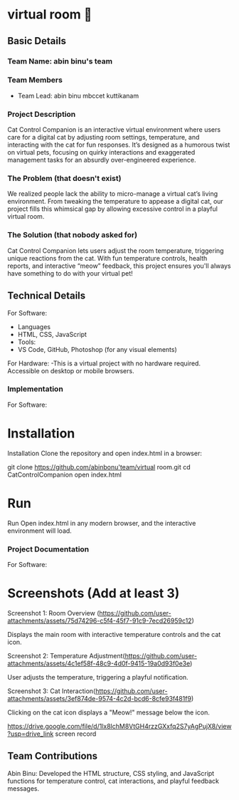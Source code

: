 # virtual room 🎯


## Basic Details
### Team Name: abin binu's team


### Team Members
- Team Lead: abin binu mbccet kuttikanam

### Project Description
Cat Control Companion is an interactive virtual environment where users care for a digital cat by adjusting room settings, temperature, and interacting with the cat for fun responses. It’s designed as a humorous twist on virtual pets, focusing on quirky interactions and exaggerated management tasks for an absurdly over-engineered experience.
### The Problem (that doesn't exist)
We realized people lack the ability to micro-manage a virtual cat’s living environment. From tweaking the temperature to appease a digital cat, our project fills this whimsical gap by allowing excessive control in a playful virtual room.


### The Solution (that nobody asked for)
Cat Control Companion lets users adjust the room temperature, triggering unique reactions from the cat. With fun temperature controls, health reports, and interactive “meow” feedback, this project ensures you'll always have something to do with your virtual pet!


## Technical Details
For Software:
- Languages
-  HTML, CSS, JavaScript
-  Tools:
-  VS Code, GitHub, Photoshop (for any visual elements)


For Hardware:
-This is a virtual project with no hardware required. Accessible on desktop or mobile browsers.


### Implementation
For Software:
# Installation
Installation Clone the repository and open index.html in a browser:

git clone https://github.com/abinbonu'team/virtual room.git
cd CatControlCompanion
open index.html


# Run
Run Open index.html in any modern browser, and the interactive environment will load.



### Project Documentation
For Software:

# Screenshots (Add at least 3)
Screenshot 1: Room Overview (https://github.com/user-attachments/assets/75d74296-c5f4-45f7-91c9-7ecd26959c12)
 
Displays the main room with interactive temperature controls and the cat icon.

Screenshot 2: Temperature Adjustment(https://github.com/user-attachments/assets/4c1ef58f-48c9-4d0f-9415-19a0d93f0e3e)

User adjusts the temperature, triggering a playful notification.


Screenshot 3: Cat Interaction(https://github.com/user-attachments/assets/3ef874de-9574-4c2d-bcd6-8cfe93f481f9)

Clicking on the cat icon displays a "Meow!" message below the icon.

https://drive.google.com/file/d/1lx8lchM8VtGH4rzzGXxfq2S7yAgPujX8/view?usp=drive_link
screen record

## Team Contributions
Abin Binu: Developed the HTML structure, CSS styling, and JavaScript functions for temperature control, cat interactions, and playful feedback messages.





